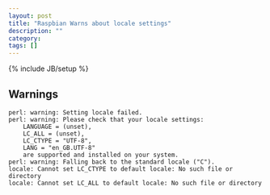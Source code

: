 ```yaml
---
layout: post
title: "Raspbian Warns about locale settings"
description: ""
category: 
tags: []
---
```

{% include JB/setup %}

## Warnings

    perl: warning: Setting locale failed.
    perl: warning: Please check that your locale settings:
        LANGUAGE = (unset),
        LC_ALL = (unset),
        LC_CTYPE = "UTF-8",
        LANG = "en_GB.UTF-8"
        are supported and installed on your system.
    perl: warning: Falling back to the standard locale ("C").
    locale: Cannot set LC_CTYPE to default locale: No such file or directory
    locale: Cannot set LC_ALL to default locale: No such file or directory

